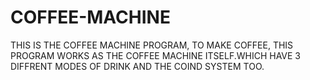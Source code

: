 # COFFEE-MACHINE
THIS IS THE COFFEE MACHINE PROGRAM, TO MAKE COFFEE, THIS PROGRAM WORKS AS THE COFFEE MACHINE ITSELF.WHICH HAVE 3 DIFFRENT MODES OF DRINK AND THE COIND SYSTEM TOO.
